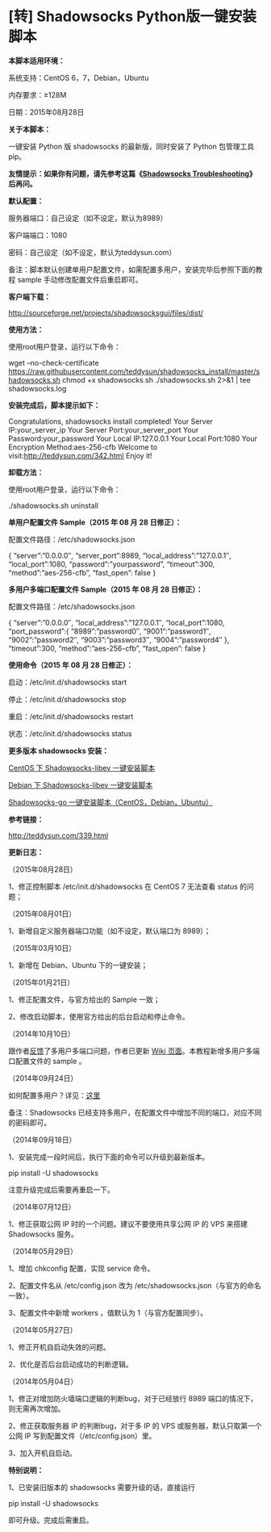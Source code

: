 # [转] Shadowsocks Python版一键安装脚本

**本脚本适用环境：**
  
系统支持：CentOS 6，7，Debian，Ubuntu
  
内存要求：≥128M
  
日期：2015年08月28日

**关于本脚本：**
  
一键安装 Python 版 shadowsocks 的最新版，同时安装了 Python 包管理工具 pip。
  
**友情提示：如果你有问题，请先参考这篇《[Shadowsocks Troubleshooting](http://teddysun.com/399.html)》后再问。**

**默认配置：**
  
服务器端口：自己设定（如不设定，默认为8989）
  
客户端端口：1080
  
密码：自己设定（如不设定，默认为teddysun.com）
  
备注：脚本默认创建单用户配置文件，如需配置多用户，安装完毕后参照下面的教程 sample 手动修改配置文件后重启即可。

**客户端下载：**
  
<http://sourceforge.net/projects/shadowsocksgui/files/dist/>

**使用方法：**
  
使用root用户登录，运行以下命令：

wget &#8211;no-check-certificate https://raw.githubusercontent.com/teddysun/shadowsocks_install/master/shadowsocks.sh chmod +x shadowsocks.sh ./shadowsocks.sh 2>&1 | tee shadowsocks.log

**安装完成后，脚本提示如下：**

Congratulations, shadowsocks install completed! Your Server IP:your\_server\_ip Your Server Port:your\_server\_port Your Password:your_password Your Local IP:127.0.0.1 Your Local Port:1080 Your Encryption Method:aes-256-cfb Welcome to visit:http://teddysun.com/342.html Enjoy it!

**卸载方法：**
  
使用root用户登录，运行以下命令：

./shadowsocks.sh uninstall

**单用户配置文件 Sample（2015 年 08 月 28 日修正）：**
  
配置文件路径：/etc/shadowsocks.json

{ &#8220;server&#8221;:&#8221;0.0.0.0&#8243;, &#8220;server\_port&#8221;:8989, &#8220;local\_address&#8221;:&#8221;127.0.0.1&#8243;, &#8220;local\_port&#8221;:1080, &#8220;password&#8221;:&#8221;yourpassword&#8221;, &#8220;timeout&#8221;:300, &#8220;method&#8221;:&#8221;aes-256-cfb&#8221;, &#8220;fast\_open&#8221;: false }

**多用户多端口配置文件 Sample（2015 年 08 月 28 日修正）：**
  
配置文件路径：/etc/shadowsocks.json

{ &#8220;server&#8221;:&#8221;0.0.0.0&#8243;, &#8220;local\_address&#8221;:&#8221;127.0.0.1&#8243;, &#8220;local\_port&#8221;:1080, &#8220;port\_password&#8221;:{ &#8220;8989&#8221;:&#8221;password0&#8243;, &#8220;9001&#8221;:&#8221;password1&#8243;, &#8220;9002&#8221;:&#8221;password2&#8243;, &#8220;9003&#8221;:&#8221;password3&#8243;, &#8220;9004&#8221;:&#8221;password4&#8243; }, &#8220;timeout&#8221;:300, &#8220;method&#8221;:&#8221;aes-256-cfb&#8221;, &#8220;fast\_open&#8221;: false }

**使用命令（2015 年 08 月 28 日修正）：**
  
启动：/etc/init.d/shadowsocks start
  
停止：/etc/init.d/shadowsocks stop
  
重启：/etc/init.d/shadowsocks restart
  
状态：/etc/init.d/shadowsocks status

**更多版本 shadowsocks 安装：**
  
[CentOS 下 Shadowsocks-libev 一键安装脚本](http://teddysun.com/357.html)
  
[Debian 下 Shadowsocks-libev 一键安装脚本](http://teddysun.com/358.html)
  
[Shadowsocks-go 一键安装脚本（CentOS，Debian，Ubuntu）](http://teddysun.com/392.html)

**参考链接：**
  
<http://teddysun.com/339.html>

**更新日志：**
  
（2015年08月28日）
  
1、修正控制脚本 /etc/init.d/shadowsocks 在 CentOS 7 无法查看 status 的问题；
  
（2015年08月01日）
  
1、新增自定义服务器端口功能（如不设定，默认端口为 8989）；
  
（2015年03月10日）
  
1、新增在 Debian、Ubuntu 下的一键安装；
  
（2015年01月21日）
  
1、修正配置文件，与官方给出的 Sample 一致；
  
2、修改启动脚本，使用官方给出的后台启动和停止命令。
  
（2014年10月10日）
  
跟作者[反馈](https://github.com/clowwindy/shadowsocks/issues/195)了多用户多端口问题，作者已更新 [Wiki 页面](https://github.com/clowwindy/shadowsocks/wiki/Configure-Multiple-Users)。本教程新增多用户多端口配置文件的 sample 。
  
（2014年09月24日）
  
如何配置多用户？详见：[这里](https://github.com/clowwindy/shadowsocks/wiki/Configure-Multiple-Users)
  
备注：Shadowsocks 已经支持多用户，在配置文件中增加不同的端口，对应不同的密码即可。
  
（2014年09月18日）
  
1、安装完成一段时间后，执行下面的命令可以升级到最新版本。

pip install -U shadowsocks

注意升级完成后需要再重启一下。
  
（2014年07月12日）
  
1、修正获取公网 IP 时的一个问题。建议不要使用共享公网 IP 的 VPS 来搭建 Shadowsocks 服务。
  
（2014年05月29日）
  
1、增加 chkconfig 配置，实现 service 命令。
  
2、配置文件名从 /etc/config.json 改为 /etc/shadowsocks.json（与官方的命名一致）。
  
3、配置文件中新增 workers ，值默认为 1（与官方配置同步）。
  
（2014年05月27日）
  
1、修正开机自启动失效的问题。
  
2、优化是否后台启动成功的判断逻辑。
  
（2014年05月04日）
  
1、修正对增加防火墙端口逻辑的判断bug，对于已经放行 8989 端口的情况下，则无需再次增加。
  
2、修正获取服务器 IP 的判断bug，对于多 IP 的 VPS 或服务器，默认只取第一个公网 IP 写到配置文件（/etc/config.json）里。
  
3、加入开机自启动。

**特别说明：**
  
1、已安装旧版本的 shadowsocks 需要升级的话，直接运行

pip install -U shadowsocks

即可升级。完成后需重启。

